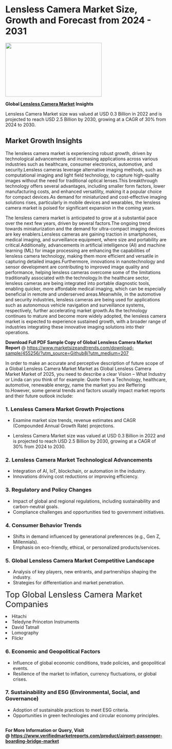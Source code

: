 <H1>Lensless Camera Market Size, Growth and Forecast from 2024 - 2031</H1><img class="aligncenter size-medium wp-image-584254" src="https://thirdeyenews.in/wp-content/uploads/2024/09/Global-Market-Research-300x168.jpeg" alt="" width="300" height="168" /><p><strong>Global&nbsp;<a href="https://www.marketsizeandtrends.com/download-sample/455256/?utm_source=Github8j?utm_medium=207">Lensless Camera Market</a> Insights</strong></p><p>Lensless Camera Market size was valued at USD 0.3 Billion in 2022 and is projected to reach USD 2.5 Billion by 2030, growing at a CAGR of 30% from 2024 to 2030.</p><p><h2>Market Growth Insights</h2> <p>The lensless camera market is experiencing robust growth, driven by technological advancements and increasing applications across various industries such as healthcare, consumer electronics, automotive, and security.Lensless cameras leverage alternative imaging methods, such as computational imaging and light field technology, to capture high-quality images without the need for traditional optical lenses.This breakthrough technology offers several advantages, including smaller form factors, lower manufacturing costs, and enhanced versatility, making it a popular choice for compact devices.As demand for miniaturized and cost-effective imaging solutions rises, particularly in mobile devices and wearables, the lensless camera market is poised for significant expansion in the coming years.</p> <p>The lensless camera market is anticipated to grow at a substantial pace over the next few years, driven by several factors.The ongoing trend towards miniaturization and the demand for ultra-compact imaging devices are key enablers.Lensless cameras are gaining traction in smartphones, medical imaging, and surveillance equipment, where size and portability are critical.Additionally, advancements in artificial intelligence (AI) and machine learning (ML) for image processing are enhancing the capabilities of lensless camera technology, making them more efficient and versatile in capturing detailed images.Furthermore, innovations in nanotechnology and sensor development are contributing to improved image quality and performance, helping lensless cameras overcome some of the limitations traditionally associated with the technology.In the healthcare sector, lensless cameras are being integrated into portable diagnostic tools, enabling quicker, more affordable medical imaging, which can be especially beneficial in remote and underserved areas.Meanwhile, in the automotive and security industries, lensless cameras are being used for applications such as autonomous vehicle navigation and surveillance systems, respectively, further accelerating market growth.As the technology continues to mature and become more widely adopted, the lensless camera market is expected to experience sustained growth, with a broader range of industries integrating these innovative imaging solutions into their operations.</p> <p><span class=""><strong>Download Full PDF Sample Copy of Global Lensless Camera Market Report</strong> @ <a href="https://www.marketsizeandtrends.com/download-sample/455256/?utm_source=Github8j?utm_medium=207" target="_blank">https://www.marketsizeandtrends.com/download-sample/455256/?utm_source=Github8j?utm_medium=207</a></span></p><p>In order to make an accurate and perceptive description of future scope of a Global&nbsp;Lensless Camera Market Market as Global&nbsp;Lensless Camera Market Market of 2025, you need to describe a clear Vision &ndash; What Industry or Linda can you think of for example: Quote from a Technology, healthcare, automotive, renewable energy, name the market you are Reffering to.However, some general trends and factors usually impact market reports and their future outlook include:</p><h3>1.&nbsp;<strong>Lensless Camera Market Growth Projections</strong></h3><ul><li>Examine market size trends, revenue estimates and CAGR (Compounded Annual Growth Rate) projections.</li><li><p>Lensless Camera Market size was valued at USD 0.3 Billion in 2022 and is projected to reach USD 2.5 Billion by 2030, growing at a CAGR of 30% from 2024 to 2030.</p></li></ul><h3>2.&nbsp;<strong>Lensless Camera Market Technological Advancements</strong></h3><ul><li>Integration of AI, IoT, blockchain, or automation in the industry.</li><li>Innovations driving cost reductions or improving efficiency.</li></ul><h3>3.&nbsp;<strong>Regulatory and Policy Changes</strong></h3><ul><li>Impact of global and regional regulations, including sustainability and carbon-neutral goals.</li><li>Compliance challenges and opportunities tied to government initiatives.</li></ul><h3>4.&nbsp;<strong>Consumer Behavior Trends</strong></h3><ul><li>Shifts in demand influenced by generational preferences (e.g., Gen Z, Millennials).</li><li>Emphasis on eco-friendly, ethical, or personalized products/services.</li></ul><h3>5.&nbsp;<strong>Global Lensless Camera Market Competitive Landscape</strong></h3><ul><li>Analysis of key players, new entrants, and partnerships shaping the industry.</li><li>Strategies for differentiation and market penetration.</li></ul><p data-pm-slice="1 1 []"><span style="color: inherit; font-family: inherit; font-size: 25px;">Top Global Lensless Camera Market Companies</span></p><div class="" data-test-id=""><p><li>Hitachi</li><li> Teledyne Princeton Instruments</li><li> David Tatnall</li><li> Lomography</li><li> Flickr</li></p></div><h3>6.&nbsp;<strong>Economic and Geopolitical Factors</strong></h3><ul><li>Influence of global economic conditions, trade policies, and geopolitical events.</li><li>Resilience of the market to inflation, currency fluctuations, or global crises.</li></ul><h3>7.&nbsp;<strong>Sustainability and ESG (Environmental, Social, and Governance)</strong></h3><ul><li>Adoption of sustainable practices to meet ESG criteria.</li><li>Opportunities in green technologies and circular economy principles.</li></ul><h2><strong style="font-size: 14px;">For More Information or Query, Visit @&nbsp;</strong><a style="background-color: #ffffff; font-size: 14px;" href="https://www.marketsizeandtrends.com/report/lensless-camera-market/" target="_blank">https://www.verifiedmarketreports.com/product/airport-passenger-boarding-bridge-market</a></h2>
